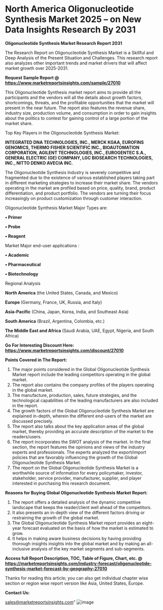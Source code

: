  # North America Oligonucleotide Synthesis Market 2025 – on New Data Insights Research By 2031

<strong>Oligonucleotide Synthesis Market Research Report 2031</strong>

The Research Report on Oligonucleotide Synthesis Market is a Skillful and Deep Analysis of the Present Situation and Challenges. This research report also analyzes other important trends and market drivers that will affect market growth over 2025-2031.

<strong>Request Sample Report @ <a href=https://www.marketreportsinsights.com/sample/27010>https://www.marketreportsinsights.com/sample/27010</a></strong>

This Oligonucleotide Synthesis market report aims to provide all the participants and the vendors will all the details about growth factors, shortcomings, threats, and the profitable opportunities that the market will present in the near future. The report also features the revenue share, industry size, production volume, and consumption in order to gain insights about the politics to contest for gaining control of a large portion of the market share.

Top Key Players in the Oligonucleotide Synthesis Market:

<strong>INTEGRATED DNA TECHNOLOGIES, INC., MERCK KGAA, EUROFINS GENOMICS, THERMO FISHER SCIENTIFIC INC., BIOAUTOMATION CORPORATION, AGILENT TECHNOLOGIES, INC., EUROGENTEC S.A., GENERAL ELECTRIC (GE) COMPANY, LGC BIOSEARCH TECHNOLOGIES, INC., NITTO DENKO AVECIA INC.</strong>

The Oligonucleotide Synthesis Industry is severely competitive and fragmented due to the existence of various established players taking part in different marketing strategies to increase their market share. The vendors operating in the market are profiled based on price, quality, brand, product differentiation, and product portfolio. The vendors are turning their focus increasingly on product customization through customer interaction.

Oligonucleotide Synthesis Market Major Types are:

<strong>• Primer

• Probe

• Reagent</strong>

Market Major end-user applications :

<strong>• Academic

• Pharmaceutical

• Biotechnology</strong>

Regional Analysis

</u><strong><b>North America</b></strong> (the United States, Canada, and Mexico)

<strong><b>Europe </b></strong>(Germany, France, UK, Russia, and Italy)

<strong><b>Asia-Pacific</b></strong> (China, Japan, Korea, India, and Southeast Asia)

<strong><b>South America</b></strong> (Brazil, Argentina, Colombia, etc.)

<strong><b>The Middle East and Africa</b></strong> (Saudi Arabia, UAE, Egypt, Nigeria, and South Africa)

<strong>Go For Interesting Discount Here: <a href=https://www.marketreportsinsights.com/discount/27010>https://www.marketreportsinsights.com/discount/27010</a></strong>

<strong>Points Covered in The Report:</strong>
<ol>
  <li>The major points considered in the Global Oligonucleotide Synthesis Market report include the leading competitors operating in the global market.</li>
  <li>The report also contains the company profiles of the players operating in the global market.</li>
  <li>The manufacture, production, sales, future strategies, and the technological capabilities of the leading manufacturers are also included in the report.</li>
  <li>The growth factors of the Global Oligonucleotide Synthesis Market are explained in-depth, wherein the different end-users of the market are discussed precisely.</li>
  <li>The report also talks about the key application areas of the global market, thereby providing an accurate description of the market to the readers/users.</li>
  <li>The report incorporates the SWOT analysis of the market. In the final section, the report features the opinions and views of the industry experts and professionals. The experts analyzed the export/import policies that are favorably influencing the growth of the Global Oligonucleotide Synthesis Market.</li>
  <li>The report on the Global Oligonucleotide Synthesis Market is a worthwhile source of information for every policymaker, investor, stakeholder, service provider, manufacturer, supplier, and player interested in purchasing this research document.</li>
</ol>
<strong>Reasons for Buying Global Oligonucleotide Synthesis Market Report:</strong>

<ol>
  <li>The report offers a detailed analysis of the dynamic competitive landscape that keeps the reader/client well ahead of the competitors.</li>
  <li>It also presents an in-depth view of the different factors driving or restraining the growth of the global market.</li>
  <li>The Global Oligonucleotide Synthesis Market report provides an eight-year forecast evaluated on the basis of how the market is estimated to grow.</li>
  <li>It helps in making aware business decisions by having providing thorough insights insights into the global market and by making an all-inclusive analysis of the key market segments and sub-segments.</li>
</ol>
<strong>Access full Report Description, TOC, Table of Figure, Chart, etc. @ <a href=https://marketreportsinsights.com/industry-forecast/oligonucleotide-synthesis-market-forecast-by-geography-27010>https://marketreportsinsights.com/industry-forecast/oligonucleotide-synthesis-market-forecast-by-geography-27010</a></strong>


Thanks for reading this article; you can also get individual chapter wise section or region wise report version like Asia, United States, Europe.

<strong>Contact Us:</strong>

sales@marketreportsinsights.com"
![image](https://github.com/user-attachments/assets/5d2d37ce-4089-4d05-b219-4ae3d7340e18)

